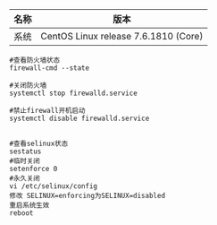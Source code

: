 名称|版本
:-:|:-:|
系统|CentOS Linux release 7.6.1810 (Core) 

 ```
#查看防火墙状态
firewall-cmd --state

#关闭防火墙
systemctl stop firewalld.service

#禁止firewall开机启动
systemctl disable firewalld.service 


#查看selinux状态
sestatus
#临时关闭
setenforce 0
#永久关闭
vi /etc/selinux/config
修改 SELINUX=enforcing为SELINUX=disabled
重启系统生效
reboot

```